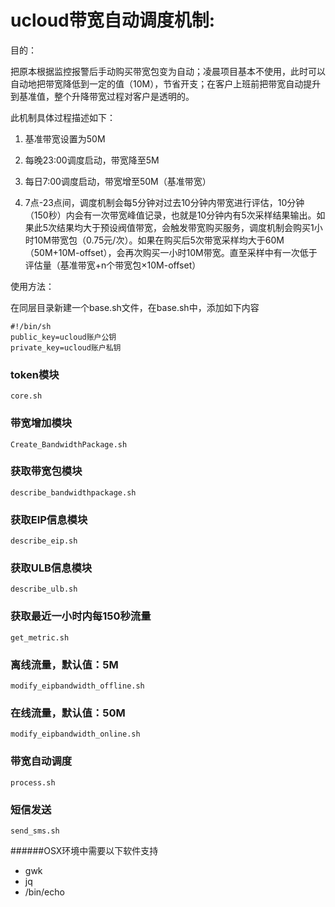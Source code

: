 # ucloud带宽自动调度机制:

目的：

把原本根据监控报警后手动购买带宽包变为自动；凌晨项目基本不使用，此时可以自动地把带宽降低到一定的值（10M），节省开支；在客户上班前把带宽自动提升到基准值，整个升降带宽过程对客户是透明的。

此机制具体过程描述如下：

1.	基准带宽设置为50M

2.	每晚23:00调度启动，带宽降至5M

3.	每日7:00调度启动，带宽增至50M（基准带宽）

4.	7点-23点间，调度机制会每5分钟对过去10分钟内带宽进行评估，10分钟（150秒）内会有一次带宽峰值记录，也就是10分钟内有5次采样结果输出。如果此5次结果均大于预设阀值带宽，会触发带宽购买服务，调度机制会购买1小时10M带宽包（0.75元/次）。如果在购买后5次带宽采样均大于60M（50M+10M-offset），会再次购买一小时10M带宽。直至采样中有一次低于评估量（基准带宽+n个带宽包×10M-offset）


使用方法：

在同层目录新建一个base.sh文件，在base.sh中，添加如下内容

	#!/bin/sh
	public_key=ucloud账户公钥
	private_key=ucloud账户私钥

### token模块	

    core.sh

### 带宽增加模块

    Create_BandwidthPackage.sh

### 获取带宽包模块
    
    describe_bandwidthpackage.sh
    
### 获取EIP信息模块

    describe_eip.sh

### 获取ULB信息模块

    describe_ulb.sh

### 获取最近一小时内每150秒流量

    get_metric.sh

### 离线流量，默认值：5M

    modify_eipbandwidth_offline.sh

### 在线流量，默认值：50M

    modify_eipbandwidth_online.sh

###  带宽自动调度

    process.sh

### 短信发送
    send_sms.sh

 
######OSX环境中需要以下软件支持
* gwk
* jq
* /bin/echo
